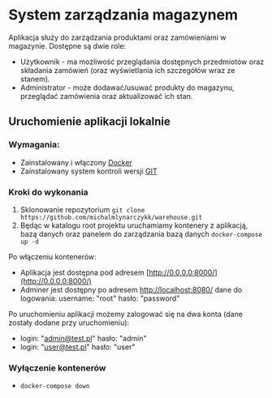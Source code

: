 # System zarządzania magazynem
Aplikacja służy do zarządzania produktami oraz zamówieniami w magazynie.
Dostępne są dwie role:
- Użytkownik - ma możliwość przeglądania dostępnych przedmiotów oraz składania zamówień 
(oraz wyświetlania ich szczegółów wraz ze stanem).
- Administrator - może dodawać/usuwać produkty do magazynu, przeglądać zamówienia oraz aktualizować ich stan.

## Uruchomienie aplikacji lokalnie
### Wymagania:
- Zainstalowany i włączony [Docker](https://docs.docker.com/engine/install/)
- Zainstalowany system kontroli wersji [GIT](https://git-scm.com/downloads)

### Kroki do wykonania
1. Sklonowanie repozytorium `git clone https://github.com/michalmlynarczykk/warehouse.git`
2. Będąc w katalogu root projektu uruchamiamy kontenery z aplikacją, bazą danych oraz panelem do zarządzania bazą danych
`docker-compose up -d`

Po włączeniu kontenerów:
- Aplikacja jest dostępna pod adresem [http://0.0.0.0:8000/](http://0.0.0.0:8000/)
- Adminer jest dostępny po adresem [http://localhost:8080/](http://localhost:8080/) 
dane do logowania: username: "root" hasło: "password"

Po uruchomieniu aplikacji możemy zalogować się na dwa konta (dane zostały dodane przy uruchomieniu):
- login: "admin@test.pl" hasło: "admin"
- login: "user@test.pl" hasło: "user"

### Wyłączenie kontenerów
- `docker-compose down`
